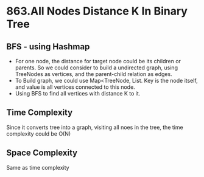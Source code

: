 # 863.All Nodes Distance K In Binary Tree

## BFS - using Hashmap
- For one node, the distance for target node could be its children or parents. So we could consider to build a undirected graph, using TreeNodes as vertices, and the parent-child relation as edges. 
- To Build graph, we could use Map<TreeNode, List<TreeNode>. Key is the node itself, and value is all vertices connected to this node. 
- Using BFS to find all vertices with distance K to it.

## Time Complexity
Since it converts tree into a graph, visiting all noes in the tree, the time complexity could be O(N)

## Space Complexity
Same as time complexity